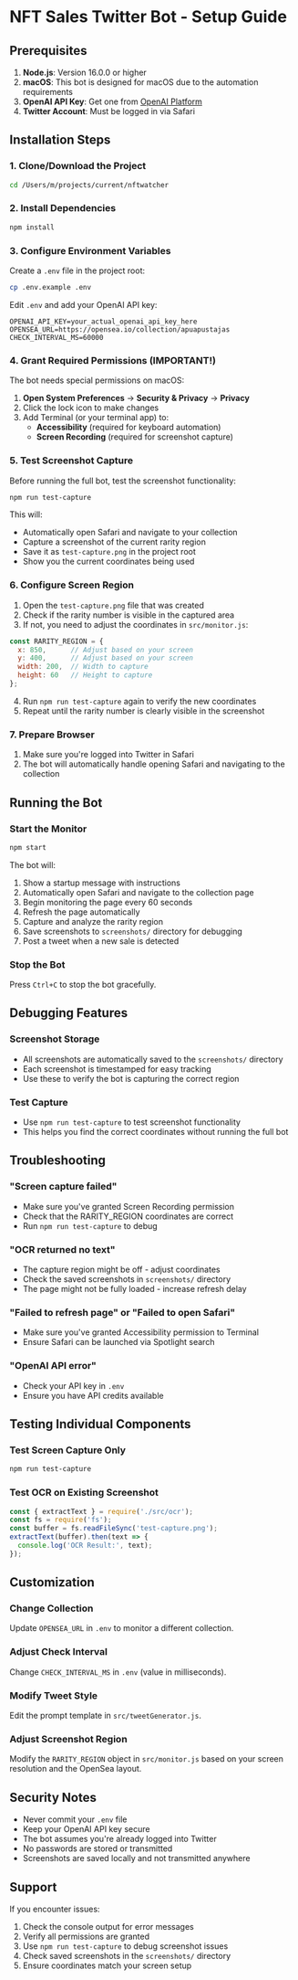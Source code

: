 # NFT Sales Twitter Bot - Setup Guide

## Prerequisites

1. **Node.js**: Version 16.0.0 or higher
2. **macOS**: This bot is designed for macOS due to the automation requirements
3. **OpenAI API Key**: Get one from [OpenAI Platform](https://platform.openai.com/)
4. **Twitter Account**: Must be logged in via Safari

## Installation Steps

### 1. Clone/Download the Project

```bash
cd /Users/m/projects/current/nftwatcher
```

### 2. Install Dependencies

```bash
npm install
```

### 3. Configure Environment Variables

Create a `.env` file in the project root:

```bash
cp .env.example .env
```

Edit `.env` and add your OpenAI API key:
```
OPENAI_API_KEY=your_actual_openai_api_key_here
OPENSEA_URL=https://opensea.io/collection/apuapustajas
CHECK_INTERVAL_MS=60000
```

### 4. Grant Required Permissions (IMPORTANT!)

The bot needs special permissions on macOS:

1. **Open System Preferences** → **Security & Privacy** → **Privacy**
2. Click the lock icon to make changes
3. Add Terminal (or your terminal app) to:
   - **Accessibility** (required for keyboard automation)
   - **Screen Recording** (required for screenshot capture)

### 5. Test Screenshot Capture

Before running the full bot, test the screenshot functionality:

```bash
npm run test-capture
```

This will:
- Automatically open Safari and navigate to your collection
- Capture a screenshot of the current rarity region
- Save it as `test-capture.png` in the project root
- Show you the current coordinates being used

### 6. Configure Screen Region

1. Open the `test-capture.png` file that was created
2. Check if the rarity number is visible in the captured area
3. If not, you need to adjust the coordinates in `src/monitor.js`:

```javascript
const RARITY_REGION = {
  x: 850,      // Adjust based on your screen
  y: 400,      // Adjust based on your screen
  width: 200,  // Width to capture
  height: 60   // Height to capture
};
```

4. Run `npm run test-capture` again to verify the new coordinates
5. Repeat until the rarity number is clearly visible in the screenshot

### 7. Prepare Browser

1. Make sure you're logged into Twitter in Safari
2. The bot will automatically handle opening Safari and navigating to the collection

## Running the Bot

### Start the Monitor

```bash
npm start
```

The bot will:
1. Show a startup message with instructions
2. Automatically open Safari and navigate to the collection page
3. Begin monitoring the page every 60 seconds
4. Refresh the page automatically
5. Capture and analyze the rarity region
6. Save screenshots to `screenshots/` directory for debugging
7. Post a tweet when a new sale is detected

### Stop the Bot

Press `Ctrl+C` to stop the bot gracefully.

## Debugging Features

### Screenshot Storage
- All screenshots are automatically saved to the `screenshots/` directory
- Each screenshot is timestamped for easy tracking
- Use these to verify the bot is capturing the correct region

### Test Capture
- Use `npm run test-capture` to test screenshot functionality
- This helps you find the correct coordinates without running the full bot

## Troubleshooting

### "Screen capture failed"
- Make sure you've granted Screen Recording permission
- Check that the RARITY_REGION coordinates are correct
- Run `npm run test-capture` to debug

### "OCR returned no text"
- The capture region might be off - adjust coordinates
- Check the saved screenshots in `screenshots/` directory
- The page might not be fully loaded - increase refresh delay

### "Failed to refresh page" or "Failed to open Safari"
- Make sure you've granted Accessibility permission to Terminal
- Ensure Safari can be launched via Spotlight search

### "OpenAI API error"
- Check your API key in `.env`
- Ensure you have API credits available

## Testing Individual Components

### Test Screen Capture Only
```bash
npm run test-capture
```

### Test OCR on Existing Screenshot
```javascript
const { extractText } = require('./src/ocr');
const fs = require('fs');
const buffer = fs.readFileSync('test-capture.png');
extractText(buffer).then(text => {
  console.log('OCR Result:', text);
});
```

## Customization

### Change Collection
Update `OPENSEA_URL` in `.env` to monitor a different collection.

### Adjust Check Interval
Change `CHECK_INTERVAL_MS` in `.env` (value in milliseconds).

### Modify Tweet Style
Edit the prompt template in `src/tweetGenerator.js`.

### Adjust Screenshot Region
Modify the `RARITY_REGION` object in `src/monitor.js` based on your screen resolution and the OpenSea layout.

## Security Notes

- Never commit your `.env` file
- Keep your OpenAI API key secure
- The bot assumes you're already logged into Twitter
- No passwords are stored or transmitted
- Screenshots are saved locally and not transmitted anywhere

## Support

If you encounter issues:
1. Check the console output for error messages
2. Verify all permissions are granted
3. Use `npm run test-capture` to debug screenshot issues
4. Check saved screenshots in the `screenshots/` directory
5. Ensure coordinates match your screen setup 
